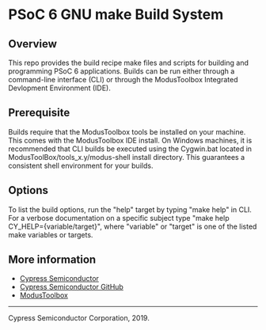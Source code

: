 # PSoC 6 GNU make Build System

## Overview

This repo provides the build recipe make files and scripts for building and programming PSoC 6 applications. Builds can be run either through a command-line interface (CLI) or through the ModusToolbox Integrated Devlopment Environment (IDE).

## Prerequisite

Builds require that the ModusToolbox tools be installed on your machine. This comes with the ModusToolbox IDE install. On Windows machines, it is recommended that CLI builds be executed using the Cygwin.bat located in ModusToolBox/tools_x.y/modus-shell install directory. This guarantees a consistent shell environment for your builds.

## Options

To list the build options, run the "help" target by typing "make help" in CLI. For a verbose documentation on a specific subject type "make help CY_HELP={variable/target}", where "variable" or "target" is one of the listed make variables or targets.


## More information
* [Cypress Semiconductor](http://www.cypress.com)
* [Cypress Semiconductor GitHub](https://github.com/cypresssemiconductorco)
* [ModusToolbox](https://www.cypress.com/products/modustoolbox-software-environment)

---
 Cypress Semiconductor Corporation, 2019.
